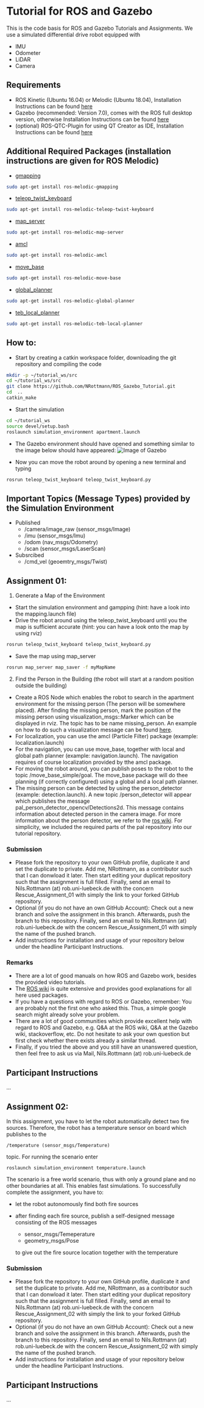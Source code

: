 # Tutorial for ROS and Gazebo
This is the code basis for ROS and Gazebo Tutorials and Assignments. We use a simulated differential drive robot equipped with
* IMU
* Odometer
* LiDAR
* Camera

## Requirements
* ROS Kinetic (Ubuntu 16.04) or Melodic (Ubuntu 18.04), Installation Instructions can be found [here](http://wiki.ros.org/kinetic/Installation/Ubuntu)
* Gazebo (recommended: Version 7.0), comes with the ROS full desktop version, otherwise Installation Instructions can be found [here](http://gazebosim.org/tutorials?tut=install_ubuntu&ver=7.0)
* (optional) ROS-QTC-Plugin for using QT Creator as IDE, Installation Instructions can be found [here](https://ros-qtc-plugin.readthedocs.io/en/latest/_source/Improve-ROS-Qt-Creator-Plugin-Developers-ONLY.html)

## Additional Required Packages (installation instructions are given for ROS Melodic)
* [gmapping](http://wiki.ros.org/gmapping)
```bash
sudo apt-get install ros-melodic-gmapping
```
* [teleop_twist_keyboard](http://wiki.ros.org/teleop_twist_keyboard)
```bash
sudo apt-get install ros-melodic-teleop-twist-keyboard
```
* [map_server](http://wiki.ros.org/map_server)
```bash
sudo apt-get install ros-melodic-map-server
```
* [amcl](http://wiki.ros.org/amcl)
```bash
sudo apt-get install ros-melodic-amcl
```
* [move_base](http://wiki.ros.org/move_base)
```bash
sudo apt-get install ros-melodic-move-base
```
* [global_planner](http://wiki.ros.org/global_planner)
```bash
sudo apt-get install ros-melodic-global-planner
```
* [teb_local_planner](http://wiki.ros.org/teb_local_planner)
```bash
sudo apt-get install ros-melodic-teb-local-planner
```

## How to:
* Start by creating a catkin workspace folder, downloading the git repository and compiling the code
```bash
mkdir -p ~/tutorial_ws/src
cd ~/tutorial_ws/src 
git clone https://github.com/NRottmann/ROS_Gazebo_Tutorial.git
cd  ..
catkin_make
```
* Start the simulation
```bash
cd ~/tutorial_ws
source devel/setup.bash
roslaunch simulation_environment apartment.launch
```
* The Gazebo environment should have opened and something similar to the image below should have appeared:
![Image of Gazebo](images/GazeboEnvironment.png "Gazebo Simulation Environment")

* Now you can move the robot around by opening a new terminal and typing
```bash
rosrun teleop_twist_keyboard teleop_twist_keyboard.py
```

## Important Topics (Message Types) provided by the Simulation Environment
* Published
  * /camera/image_raw 	(sensor_msgs/Image)
  * /imu		(sensor_msgs/Imu)
  * /odom		(nav_msgs/Odometry)
  * /scan		(sensor_msgs/LaserScan)
* Subsrcibed
  * /cmd_vel		(geoemtry_msgs/Twist)

## Assignment 01:
1. Generate a Map of the Environment
  * Start the simulation environment and gampping (hint: have a look into the mapping.launch file)
  * Drive the robot around using the teleop_twist_keyboard until you the map is sufficient accurate (hint: you can have a look onto the map by using rviz)
  ```bash
  rosrun teleop_twist_keyboard teleop_twist_keyboard.py
  ```
  * Save the map using map_server
  ```bash
  rosrun map_server map_saver -f myMapName
  ```

2. Find the Person in the Building (the robot will start at a random position outside the building)
  * Create a ROS Node which enables the robot to search in the apartment environment for the missing person (The person will be somewhere placed). After finding the missing person, mark the position of the missing person using visualization_msgs::Marker which can be displayed in rviz. The topic has to be name missing_person. An example on how to do such a visualization message can be found [here](http://wiki.ros.org/rviz/Tutorials/Markers%3A%20Points%20and%20Lines).
  * For localization, you can use the amcl (Particle Filter) package (example: localization.launch)
  * For the navigation, you can use move_base, together with local and global path planner (example: navigation.launch). The navigation requires of course localization provided by tthe amcl package.
  * For moving the robot around, you can publish poses to the robot to the topic /move_base_simple/goal. The move_base package will do thee planning (if correctly configured) using a global and a local path planner.
  * The missing person can be detected by using the person_detector (example: detection.launch). A new topic /person_detector will appear which publishes the message pal_person_detector_opencv/Detections2d. This message contains information about detected person in the camera image. For more information about the person detector, we refer to the [ros wiki](http://wiki.ros.org/Robots/TIAGo/Tutorials/PersonDetection). For simplicity, we included the required parts of the pal repository into our tutorial repository.

### Submission

* Please fork the repository to your own GitHub profile, duplicate it and set the duplicate to private. Add me, NRottmann, as a contributor such that I can donwload it later. Then start editing your duplicat repository such that the assignment is full filled. Finally, send an email to Nils.Rottmann (at) rob.uni-luebeck.de with the concern Rescue_Assignment_01 with simply the link to your forked GitHub repository.
* Optional (if you do not have an own GitHub Account): Check out a new branch and solve the assignment in this branch. Afterwards, push the branch to this repository.  Finally, send an email to Nils.Rottmann (at) rob.uni-luebeck.de with the concern Rescue_Assignment_01 with simply the name of the pushed branch.
* Add instructions for installation and usage of your repository below under the headline Participant Instructions.

### Remarks

* There are a lot of good manuals on how ROS and Gazebo work, besides the provided video tutorials.
* The [ROS wiki](http://wiki.ros.org/) is quite extensive and provides good explanations for all here used packages.
* If you have a questions with regard to ROS or Gazebo, remember: You are probably not the first one who asked this. Thus, a simple google search might already solve your problem.
* There are a lot of good communities which provide excellent help with regard to ROS and Gazebo, e.g. Q&A at the ROS wiki, Q&A at the Gazebo wiki, stackoverflow, etc. Do not hesitate to ask your own question but first check whether there exists already a similar thread.
* Finally, if you tried the above and you still have an unanswered question, then feel free to ask us via Mail, Nils.Rottmann (at) rob.uni-luebeck.de

## Participant Instructions

...



## Assignment 02:

In this assignment, you have to let the robot automatically detect two fire sources. Therefore, the robot has a temperature sensor on board which publishes to the 

```
/temperature (sensor_msgs/Temperature)
```

topic. For running the scenario enter

```
roslaunch simulation_environment temperature.launch
```

The scenario is a free world scenario, thus with only a ground plane and no other boundaries at all. This enables fast simulations. To successfully complete the assignment, you have to:

* let the robot autonomously find both fire sources

* after finding each fire source, publish a self-designed message consisting of  the ROS messages

  * sensor_msgs/Temeperature
  * geometry_msgs/Pose

  to give out the fire source location together with the temperature

### Submission

* Please fork the repository to your own GitHub profile, duplicate it and set the duplicate to private. Add me, NRottmann, as a contributor such that I can donwload it later. Then start editing your duplicat repository such that the assignment is full filled. Finally, send an email to Nils.Rottmann (at) rob.uni-luebeck.de with the concern Rescue_Assignment_02 with simply the link to your forked GitHub repository. 
* Optional (if you do not have an own GitHub Account): Check out a new branch and solve the assignment in this branch. Afterwards, push the branch to this repository.  Finally, send an email to Nils.Rottmann (at) rob.uni-luebeck.de with the concern Rescue_Assignment_02 with simply the name of the pushed branch.
* Add instructions for installation and usage of your repository below under the headline Participant Instructions.

## Participant Instructions

...